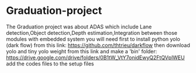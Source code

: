 # Graduation-project
The Graduation project was about ADAS which include Lane detection,Object detection,Depth estimation,Integration between those modules with embedded system
you will need first to install python yolo (dark flow) from this link:
https://github.com/thtrieu/darkflow
then download yolo and tiny yolo weight from this link and make a 'bin' folder:
https://drive.google.com/drive/folders/0B1tW_VtY7onidEwyQ2FtQVplWEU
add the codes files to the setup files
